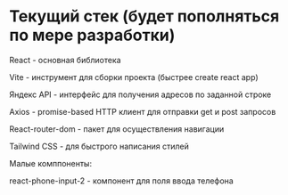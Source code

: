 # Текущий стек (будет пополняться по мере разработки)

React - основная библиотека

Vite - инструмент для сборки проекта (быстрее create react app)

Яндекс API - интерфейс для получения адресов по заданной строке

Axios - promise-based HTTP клиент для отправки get и post запросов

React-router-dom - пакет для осуществления навигации

Tailwind CSS - для быстрого написания стилей


Малые комппоненты:

react-phone-input-2 - компонент для поля ввода телефона

